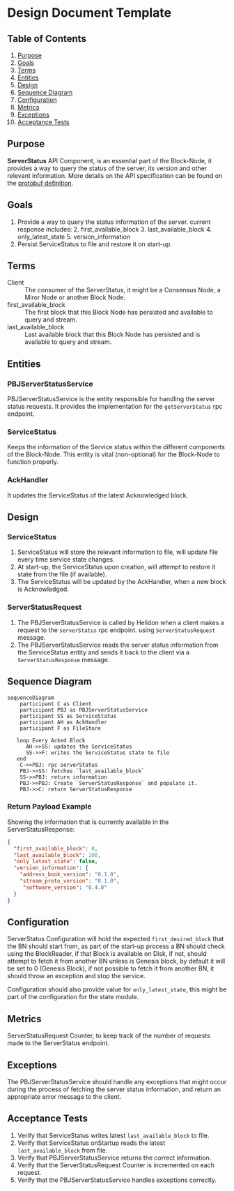 # Design Document Template

## Table of Contents

1. [Purpose](#purpose)
2. [Goals](#goals)
3. [Terms](#terms)
4. [Entities](#entities)
5. [Design](#design)
6. [Sequence Diagram](#sequence-diagram)
7. [Configuration](#configuration)
8. [Metrics](#metrics)
9. [Exceptions](#exceptions)
10. [Acceptance Tests](#acceptance-tests)

## Purpose
**ServerStatus** API Component, is an essential part of the Block-Node, it provides a way to query the status of the server, its version and other relevant information.
More details on the API specification can be found on the [protobuf definition](https://github.com/hashgraph/hedera-protobufs/blob/main/block/block_service.proto#L874-L882). 

## Goals

1. Provide a way to query the status information of the server. current response includes:
   2. first_available_block
   3. last_available_block
   4. only_latest_state
   5. version_information
2. Persist ServiceStatus to file and restore it on start-up.

## Terms
<dl>
<dt>Client</dt><dd>The consumer of the ServerStatus, it might be a Consensus Node, a Miror Node or another Block Node.</dd>
<dt>first_available_block</dt><dd>The first block that this Block Node has persisted and available to query and stream.</dd>
<dt>last_available_block</dt><dd>Last available block that this Block Node has persisted and is available to query and stream.</dd>
</dl>


## Entities

### PBJServerStatusService
PBJServerStatusService is the entity responsible for handling the server status requests. It provides the implementation for the `getServerStatus` rpc endpoint.

### ServiceStatus
Keeps the information of the Service status within the different components of the Block-Node.
This entity is vital (non-optional) for the Block-Node to function properly.

### AckHandler
It updates the ServiceStatus of the latest Acknowledged block.

## Design

### ServiceStatus
1. ServiceStatus will store the relevant information to file, will update file every time service state changes.
2. At start-up, the ServiceStatus upon creation, will attempt to restore it state from the file (if available).
3. The ServiceStatus will be updated by the AckHandler, when a new block is Acknowledged.

### ServerStatusRequest
1. The PBJServerStatusService is called by Helidon when a client makes a request to the `serverStatus` rpc endpoint. using `ServerStatusRequest` message.
2. The PBJServerStatusService reads the server status information from the ServiceStatus entity and sends it back to the client via a `ServerStatusResponse` message.

## Sequence Diagram

```mermaid
sequenceDiagram
    participant C as Client
    participant PBJ as PBJServerStatusService
    participant SS as ServiceStatus
    participant AH as AckHandler
    participant F as FileStore

   loop Every Acked Block
      AH->>SS: updates the ServiceStatus
      SS->>F: writes the ServiceStatus state to file
   end    
    C->>PBJ: rpc serverStatus    
    PBJ->>SS: fetches `last_available_block` 
    SS->>PBJ: return information
    PBJ->>PBJ: Create `ServerStatusResponse` and populate it.
    PBJ->>C: return ServerStatusResponse

```

### Return Payload Example
Showing the information that is currently available in the ServerStatusResponse:
```json
{
  "first_available_block": 0,
  "last_available_block": 100,
  "only_latest_state": false,
  "version_information": {
    "address_book_version": "0.1.0",
    "stream_proto_version": "0.1.0",
     "software_version": "0.4.0"
  }
}
```

## Configuration
ServerStatus Configuration will hold the expected `first_desired_block` that the BN should start from, as part of the start-up process a BN should check using the BlockReader, if that Block is available on Disk, if not, should attempt to fetch it from another BN unless is Genesis block, by default it will be set to 0 (Genesis Block), if not possible to fetch it from another BN, it should throw an exception and stop the service.

Configuration should also provide value for `only_latest_state`, this might be part of the configuration for the state module.

## Metrics
ServerStatusRequest Counter, to keep track of the number of requests made to the ServerStatus endpoint.

## Exceptions
The PBJServerStatusService should handle any exceptions that might occur during the process of fetching the server status information, and return an appropriate error message to the client.

## Acceptance Tests
1. Verify that ServiceStatus writes latest `last_available_block` to file.
2. Verify that ServiceStatus onStartup reads the latest `last_available_block` from file.
3. Verify that PBJServerStatusService returns the correct information.
4. Verify that the ServerStatusRequest Counter is incremented on each request.
5. Verify that the PBJServerStatusService handles exceptions correctly.
